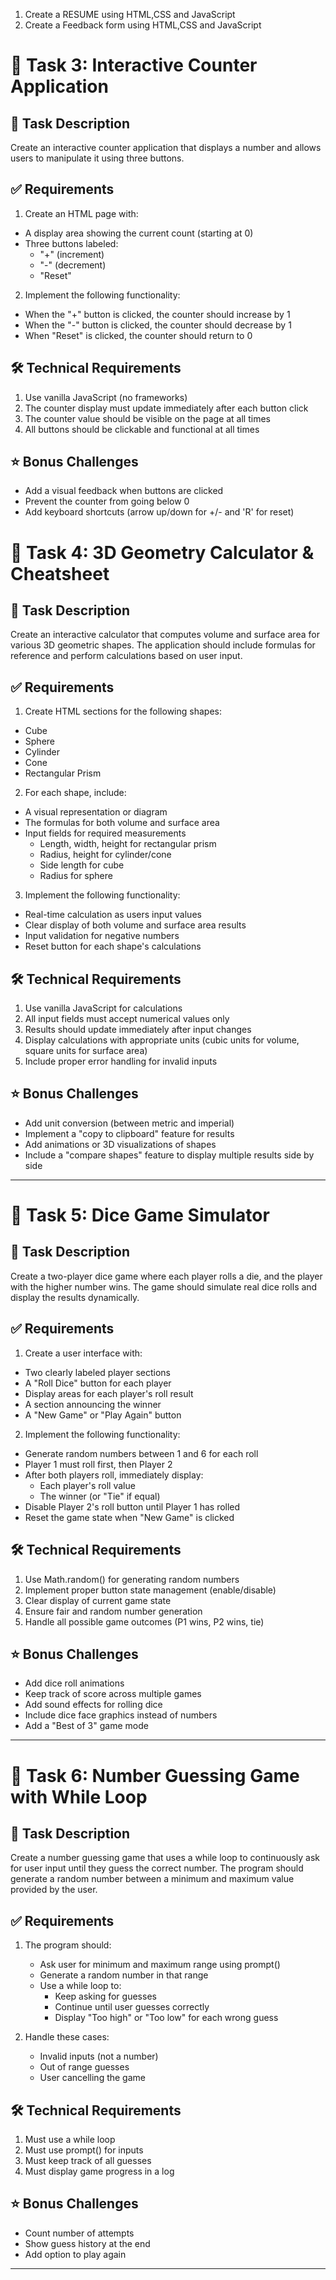 1. Create a RESUME using HTML,CSS and JavaScript
2. Create a Feedback form using HTML,CSS and JavaScript

# 🔢 Task 3: Interactive Counter Application

## 📝 Task Description
Create an interactive counter application that displays a number and allows users to manipulate it using three buttons.

## ✅ Requirements
1. Create an HTML page with:
  - A display area showing the current count (starting at 0)
  - Three buttons labeled:
    * "+" (increment)
    * "-" (decrement)
    * "Reset"

2. Implement the following functionality:
  - When the "+" button is clicked, the counter should increase by 1
  - When the "-" button is clicked, the counter should decrease by 1
  - When "Reset" is clicked, the counter should return to 0

## 🛠️ Technical Requirements
1. Use vanilla JavaScript (no frameworks)
2. The counter display must update immediately after each button click
3. The counter value should be visible on the page at all times
4. All buttons should be clickable and functional at all times

## ⭐ Bonus Challenges
- Add a visual feedback when buttons are clicked
- Prevent the counter from going below 0
- Add keyboard shortcuts (arrow up/down for +/- and 'R' for reset)


# 📐 Task 4: 3D Geometry Calculator & Cheatsheet

## 📝 Task Description
Create an interactive calculator that computes volume and surface area for various 3D geometric shapes. The application should include formulas for reference and perform calculations based on user input.

## ✅ Requirements
1. Create HTML sections for the following shapes:
  - Cube
  - Sphere
  - Cylinder
  - Cone
  - Rectangular Prism

2. For each shape, include:
  - A visual representation or diagram
  - The formulas for both volume and surface area
  - Input fields for required measurements
    * Length, width, height for rectangular prism
    * Radius, height for cylinder/cone
    * Side length for cube
    * Radius for sphere

3. Implement the following functionality:
  - Real-time calculation as users input values
  - Clear display of both volume and surface area results
  - Input validation for negative numbers
  - Reset button for each shape's calculations

## 🛠️ Technical Requirements
1. Use vanilla JavaScript for calculations
2. All input fields must accept numerical values only
3. Results should update immediately after input changes
4. Display calculations with appropriate units (cubic units for volume, square units for surface area)
5. Include proper error handling for invalid inputs

## ⭐ Bonus Challenges
- Add unit conversion (between metric and imperial)
- Implement a "copy to clipboard" feature for results
- Add animations or 3D visualizations of shapes
- Include a "compare shapes" feature to display multiple results side by side

---

# 🎲 Task 5: Dice Game Simulator

## 📝 Task Description
Create a two-player dice game where each player rolls a die, and the player with the higher number wins. The game should simulate real dice rolls and display the results dynamically.

## ✅ Requirements
1. Create a user interface with:
  - Two clearly labeled player sections
  - A "Roll Dice" button for each player
  - Display areas for each player's roll result
  - A section announcing the winner
  - A "New Game" or "Play Again" button

2. Implement the following functionality:
  - Generate random numbers between 1 and 6 for each roll
  - Player 1 must roll first, then Player 2
  - After both players roll, immediately display:
    * Each player's roll value
    * The winner (or "Tie" if equal)
  - Disable Player 2's roll button until Player 1 has rolled
  - Reset the game state when "New Game" is clicked

## 🛠️ Technical Requirements
1. Use Math.random() for generating random numbers
2. Implement proper button state management (enable/disable)
3. Clear display of current game state
4. Ensure fair and random number generation
5. Handle all possible game outcomes (P1 wins, P2 wins, tie)

## ⭐ Bonus Challenges
- Add dice roll animations
- Keep track of score across multiple games
- Add sound effects for rolling dice
- Include dice face graphics instead of numbers
- Add a "Best of 3" game mode

---

# 🎯 Task 6: Number Guessing Game with While Loop

## 📝 Task Description
Create a number guessing game that uses a while loop to continuously ask for user input until they guess the correct number. The program should generate a random number between a minimum and maximum value provided by the user.

## ✅ Requirements
1. The program should:
   - Ask user for minimum and maximum range using prompt()
   - Generate a random number in that range
   - Use a while loop to:
     * Keep asking for guesses
     * Continue until user guesses correctly
     * Display "Too high" or "Too low" for each wrong guess

2. Handle these cases:
   - Invalid inputs (not a number)
   - Out of range guesses
   - User cancelling the game

## 🛠️ Technical Requirements
1. Must use a while loop
2. Must use prompt() for inputs
3. Must keep track of all guesses
4. Must display game progress in a log

## ⭐ Bonus Challenges
- Count number of attempts
- Show guess history at the end
- Add option to play again

---


